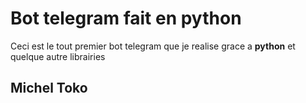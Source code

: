 # Bot telegram fait en python
Ceci est le tout premier bot telegram que je realise grace a **python** et quelque autre librairies

## **Michel Toko**
